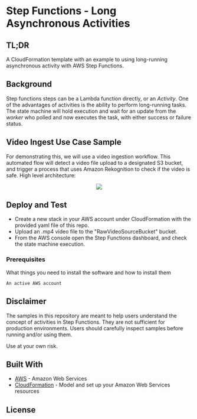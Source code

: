 # Step Functions - Long Asynchronous Activities

## TL;DR
A CloudFormation template with an example to using long-running asynchronous activity with AWS Step Functions.

## Background
Step functions steps can be a Lambda function directly, or an *Activity*. One of the advantages of activities is the ability to perform long-running tasks. The state machine will hold execution and wait for an update from the *worker* who polled and now executes the task, with either success or failure status.

## Video Ingest Use Case Sample
For demonstrating this, we will use a video ingestion workflow. This automated flow will detect a video file upload to a designated S3 bucket, and trigger a process that uses Amazon Rekognition to check if the video is safe.
High level architecture:

<p align="center">
<img src="https://github.com/moshesaws/step-functions-activity/blob/master/arch.png">
</p>


## Deploy and Test

* Create a new stack in your AWS account under CloudFormation with the provided yaml file of this repo.
* Upload an .mp4 video file to the "RawVideoSourceBucket" bucket.
* From the AWS console open the Step Functions dashboard, and check the state machine execution.

### Prerequisites

What things you need to install the software and how to install them

```
An active AWS account
```

## Disclaimer
The samples in this repository are meant to help users understand the concept of activities in Step Functions. They are not sufficient for production environments. Users should carefully inspect samples before running and/or using them.

Use at your own risk.

## Built With


* [AWS](https://aws.amazon.com/) - Amazon Web Services
* [CloudFormation](https://aws.amazon.com/cloudformation/) - Model and set up your Amazon Web Services resources


## License


